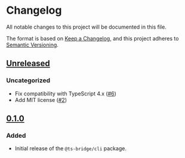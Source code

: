 # Changelog

All notable changes to this project will be documented in this file.

The format is based on [Keep a Changelog](https://keepachangelog.com/en/1.0.0/),
and this project adheres to [Semantic Versioning](https://semver.org/spec/v2.0.0.html).

## [Unreleased]

### Uncategorized

- Fix compatibility with TypeScript 4.x ([#6](https://github.com/ts-bridge/ts-bridge/pull/6))
- Add MIT license ([#2](https://github.com/ts-bridge/ts-bridge/pull/2))

## [0.1.0]

### Added

- Initial release of the `@ts-bridge/cli` package.

[Unreleased]: https://github.com/ts-bridge/ts-bridge/compare/@ts-bridge/cli@0.1.0...HEAD
[0.1.0]: https://github.com/ts-bridge/ts-bridge/releases/tag/@ts-bridge/cli@0.1.0
